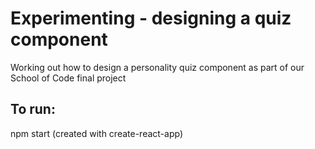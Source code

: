 # Experimenting - designing a quiz component

Working out how to design a personality quiz component as part of our School of Code final project

## To run:

npm start (created with create-react-app)
